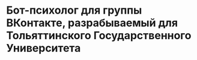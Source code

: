 # Бот-психолог для группы ВКонтакте, разрабываемый для Тольяттинского Государственного Университета
